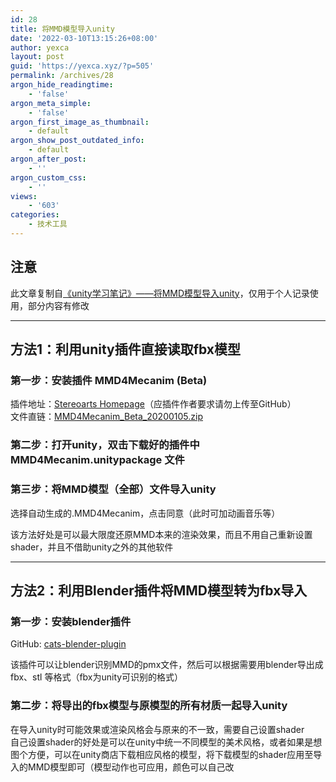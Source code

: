 ```yaml
---
id: 28
title: 将MMD模型导入unity
date: '2022-03-10T13:15:26+08:00'
author: yexca
layout: post
guid: 'https://yexca.xyz/?p=505'
permalink: /archives/28
argon_hide_readingtime:
    - 'false'
argon_meta_simple:
    - 'false'
argon_first_image_as_thumbnail:
    - default
argon_show_post_outdated_info:
    - default
argon_after_post:
    - ''
argon_custom_css:
    - ''
views:
    - '603'
categories:
    - 技术工具
---
```


## 注意

此文章复制自[《unity学习笔记》——将MMD模型导入unity](https://blog.nowcoder.net/n/6edf811b327945fd8143e14a34b0e2f2)，仅用于个人记录使用，部分内容有修改

- - - - - -

## 方法1：利用unity插件直接读取fbx模型

### 第一步：安装插件 MMD4Mecanim (Beta) 

插件地址：[Stereoarts Homepage](http://stereoarts.jp/)（应插件作者要求请勿上传至GitHub）  
文件直链：[MMD4Mecanim\_Beta\_20200105.zip](http://stereoarts.jp/MMD4Mecanim_Beta_20200105.zip)

### 第二步：打开unity，双击下载好的插件中 MMD4Mecanim.unitypackage 文件

### 第三步：将MMD模型（全部）文件导入unity

选择自动生成的.MMD4Mecanim，点击同意（此时可加动画音乐等）

该方法好处是可以最大限度还原MMD本来的渲染效果，而且不用自己重新设置shader，并且不借助unity之外的其他软件

- - - - - -

## 方法2：利用Blender插件将MMD模型转为fbx导入

### 第一步：安装blender插件 

GitHub: [cats-blender-plugin](https://github.com/absolute-quantum/cats-blender-plugin)

该插件可以让blender识别MMD的pmx文件，然后可以根据需要用blender导出成fbx、stl 等格式（fbx为unity可识别的格式）

### 第二步：将导出的fbx模型与原模型的所有材质一起导入unity

在导入unity时可能效果或渲染风格会与原来的不一致，需要自己设置shader  
自己设置shader的好处是可以在unity中统一不同模型的美术风格，或者如果是想图个方便，可以在unity商店下载相应风格的模型，将下载模型的shader应用至导入的MMD模型即可（模型动作也可应用，颜色可以自己改